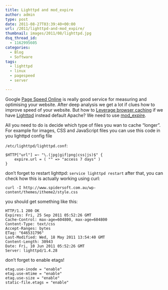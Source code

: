 ```yaml
---
title: Lighttpd and mod_expire
author: admin
type: post
date: 2011-08-27T03:39:40+00:00
url: /2011/lighttpd-and-mod_expire/
thumbnail: images/2011/08/lighttpd.jpg
dsq_thread_id:
  - 1162995605
categories:
  - Blog
  - Software
tags:
  - lighttpd
  - linux
  - pagespeed
  - server

---
```

Google [Page Speed Online](http://pagespeed.googlelabs.com/) is really good service for measuring and optimising your website. After deep analysis we get a lot if clues how to improve speed of your website. But how to [Leverage browser caching](http://code.google.com/speed/page-speed/docs/caching.html#LeverageBrowserCaching) if we have [Lighttpd](http://www.lighttpd.net/) instead default Apache? We need to use [mod_expire](http://redmine.lighttpd.net/wiki/lighttpd/Docs:ModExpire).

<!--more-->
All you need to do is decide which type of files you wan to cache &#8220;longer&#8221;. For example for images, CSS and JavaScript files you can use this code in you lighttpd config file 

`/etc/lighttpd/lighttpd.conf`:

```
$HTTP["url"] =~ "\.(jpg|gif|png|css|js)$" {
    expire.url = ( "" => "access 7 days" )
}
```


don&#8217;t forget to restart lighttpd: `service lighttpd restart` after that, you can check how this is actually working using curl:

`curl -I http://www.spidersoft.com.au/wp-content/themes/itheme2/style.css`

you should get something like this:

```
HTTP/1.1 200 OK
Expires: Fri, 25 Sep 2011 05:52:26 GMT
Cache-Control: max-age=604800, max-age=604800
Content-Type: text/css
Accept-Ranges: bytes
ETag: "646531796"
Last-Modified: Wed, 18 May 2011 13:54:40 GMT
Content-Length: 30943
Date: Fri, 10 Jun 2011 05:52:26 GMT
Server: lighttpd/1.4.28
```


don&#8217;t forget to enable etags!

```
etag.use-inode = "enable"
etag.use-mtime = "enable"
etag.use-size = "enable"
static-file.etags = "enable"
```
